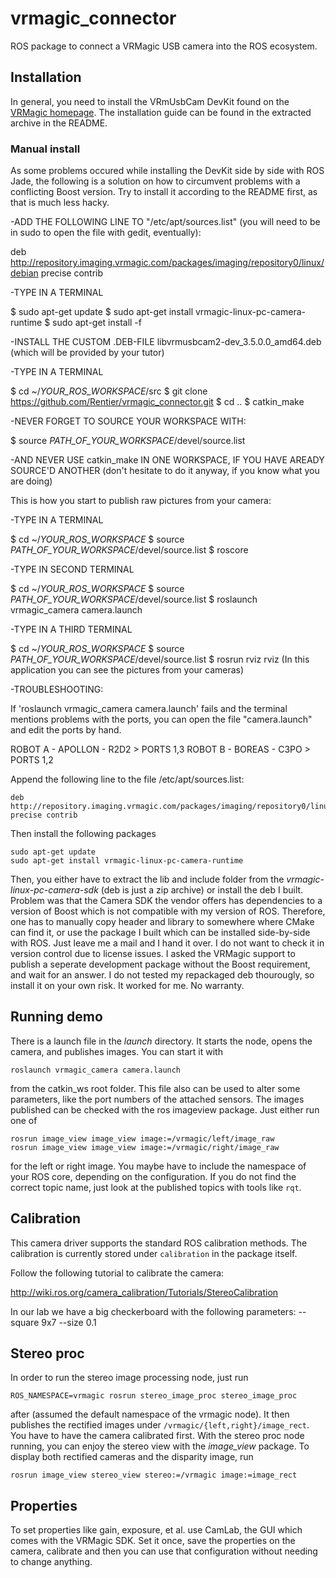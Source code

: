 # vrmagic_connector

ROS package to connect a VRMagic USB camera into the ROS ecosystem. 

## Installation

In general, you need to install the VRmUsbCam DevKit found on the [VRMagic homepage](https://www.vrmagic.com/en/imaging/downloads/). The installation guide can be found in the extracted archive in the README. 

### Manual install 

As some problems occured while installing the DevKit side by side with ROS Jade, the following is a solution on how to circumvent problems with a conflicting Boost version. Try to install it according to the README first, as that is much less hacky.

-ADD THE FOLLOWING LINE TO "/etc/apt/sources.list" (you will need to be in sudo to open the file with gedit, eventually):

deb http://repository.imaging.vrmagic.com/packages/imaging/repository0/linux/debian precise contrib

-TYPE IN A TERMINAL

$ sudo apt-get update
$ sudo apt-get install vrmagic-linux-pc-camera-runtime
$ sudo apt-get install -f

-INSTALL THE CUSTOM .DEB-FILE libvrmusbcam2-dev_3.5.0.0_amd64.deb (which will be provided by your tutor)

-TYPE IN A TERMINAL

$ cd ~/*YOUR_ROS_WORKSPACE*/src
$ git clone https://github.com/Rentier/vrmagic_connector.git
$ cd ..
$ catkin_make

-NEVER FORGET TO SOURCE YOUR WORKSPACE WITH:

$ source *PATH_OF_YOUR_WORKSPACE*/devel/source.list

-AND NEVER USE catkin_make IN ONE WORKSPACE, IF YOU HAVE AREADY SOURCE'D ANOTHER (don't hesitate to do it anyway, if you know what you are doing)

This is how you start to publish raw pictures from your camera:

-TYPE IN A TERMINAL

$ cd ~/*YOUR_ROS_WORKSPACE*
$ source *PATH_OF_YOUR_WORKSPACE*/devel/source.list
$ roscore

-TYPE IN SECOND TERMINAL

$ cd ~/*YOUR_ROS_WORKSPACE*
$ source *PATH_OF_YOUR_WORKSPACE*/devel/source.list
$ roslaunch vrmagic_camera camera.launch

-TYPE IN A THIRD TERMINAL

$ cd ~/*YOUR_ROS_WORKSPACE*
$ source *PATH_OF_YOUR_WORKSPACE*/devel/source.list
$ rosrun rviz rviz   (In this application you can see the pictures from your cameras)


-TROUBLESHOOTING:

If 'roslaunch vrmagic_camera camera.launch' fails and the terminal mentions problems with the ports, you can open the file "camera.launch" and edit the ports by hand.

ROBOT A - APOLLON - R2D2 > PORTS 1,3
ROBOT B - BOREAS - C3PO > PORTS 1,2


Append the following line to the file /etc/apt/sources.list:

	deb http://repository.imaging.vrmagic.com/packages/imaging/repository0/linux/debian precise contrib

Then install the following packages
 
	sudo apt-get update
	sudo apt-get install vrmagic-linux-pc-camera-runtime 

Then, you either have to extract the lib and include folder from the *vrmagic-linux-pc-camera-sdk* (deb is just a zip archive) or install the deb I built. Problem was that the Camera SDK the vendor offers has dependencies to a version of Boost which is not compatible with my version of ROS. Therefore, one has to manually copy header and library to somewhere where CMake can find it, or use the package I built which can be installed side-by-side with ROS. Just leave me a mail and I hand it over. I do not want to check it in version control due to license issues. I asked the VRMagic support to publish a seperate development package without the Boost requirement, and wait for an answer. I do not tested my repackaged deb thourougly, so install it on your own risk. It worked for me. No warranty.

## Running demo

There is a launch file in the *launch* directory. It starts the node, opens the camera, and publishes images. You can start it with

	roslaunch vrmagic_camera camera.launch

from the catkin_ws root folder. This file also can be used to alter some parameters, like the port numbers of the attached sensors. The images published can be checked with the ros imageview package. Just either run one of 

	rosrun image_view image_view image:=/vrmagic/left/image_raw
	rosrun image_view image_view image:=/vrmagic/right/image_raw

for the left or right image. You maybe have to include the namespace of your ROS core, depending on the configuration. If you do not find the correct topic name, just look at the published topics with tools like `rqt`.

## Calibration

This camera driver supports the standard ROS calibration methods. The calibration is currently stored under `calibration` in the package itself. 

Follow the following tutorial to calibrate the camera: 

http://wiki.ros.org/camera_calibration/Tutorials/StereoCalibration

In our lab we have a big checkerboard with the following parameters: --square 9x7 --size 0.1

## Stereo proc

In order to run the stereo image processing node, just run

	ROS_NAMESPACE=vrmagic rosrun stereo_image_proc stereo_image_proc

after (assumed the default namespace of the vrmagic node). It then publishes the rectified images under `/vrmagic/{left,right}/image_rect`. You have to have the camera calibrated first. With the stereo proc node running, you can enjoy the stereo view with the *image_view* package. To display both rectified cameras and the disparity image, run

	rosrun image_view stereo_view stereo:=/vrmagic image:=image_rect

## Properties

To set properties like gain, exposure, et al. use CamLab, the GUI which comes with the VRMagic SDK. Set it once, save the properties on the camera, calibrate and then you can use that configuration without needing to change anything.
